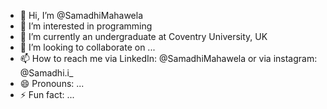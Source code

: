- 👋 Hi, I’m @SamadhiMahawela
- 👀 I’m interested in programming 
- 🌱 I’m currently an undergraduate at Coventry University, UK
- 💞️ I’m looking to collaborate on ...
- 📫 How to reach me via LinkedIn: @SamadhiMahawela or via instagram: @Samadhi.i_
- 😄 Pronouns: ...
- ⚡ Fun fact: ...

<!---
SamadhiMahawela/SamadhiMahawela is a ✨ special ✨ repository because its `README.md` (this file) appears on your GitHub profile.
You can click the Preview link to take a look at your changes.
--->
